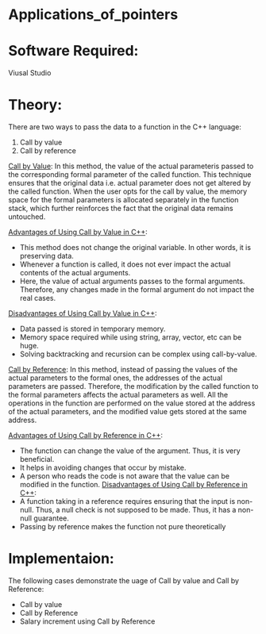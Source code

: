# Applications_of_pointers
# Software Required:
Viusal Studio
# Theory:
There are two ways to pass the data to a function in the C++ language:
1. Call by value
2. Call by reference

<ins>Call by Value</ins>:
In this method, the value of the actual parameteris passed to the corresponding formal parameter of the called function. This technique ensures that the original data i.e. actual parameter does not get altered by the called function.
When the user opts for the call by value, the memory space for the formal parameters is allocated separately in the function stack, which further reinforces the fact that the original data remains untouched.

<ins>Advantages of Using Call by Value in C++</ins>:
+ This method does not change the original variable. In other words, it is preserving data.
+ Whenever a function is called, it does not ever impact the actual contents of the actual arguments.
+ Here, the value of actual arguments passes to the formal arguments. Therefore, any changes made in the formal argument do not impact the real cases.

<ins>Disadvantages of Using Call by Value in C++</ins>:
+ Data passed is stored in temporary memory.
+ Memory space required while using string, array, vector, etc can be huge.
+ Solving backtracking and recursion can be complex using call-by-value.

<ins>Call by Reference</ins>:
In this method, instead of passing the values of the actual parameters to the formal ones, the addresses of the actual parameters are passed. Therefore, the modification by the called function to the formal parameters affects the actual parameters as well.
All the operations in the function are performed on the value stored at the address of the actual parameters, and the modified value gets stored at the same address.

<ins>Advantages of Using Call by Reference in C++</ins>:
+ The function can change the value of the argument. Thus, it is very beneficial.
+ It helps in avoiding changes that occur by mistake.
+ A person who reads the code is not aware that the value can be modified in the function.
<ins>Disadvantages of Using Call by Reference in C++</ins>:
+ A function taking in a reference requires ensuring that the input is non-null. Thus, a null check is not supposed to be made. Thus, it has a non-null guarantee.
+ Passing by reference makes the function not pure theoretically

# Implementaion:
The following cases demonstrate the uage of Call by value and Call by Reference:
+ Call by value
+ Call by Reference
+ Salary increment using Call by Reference
